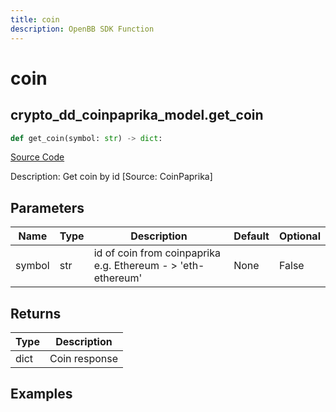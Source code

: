 ```yaml
---
title: coin
description: OpenBB SDK Function
---
```


# coin

## crypto_dd_coinpaprika_model.get_coin

```python title='openbb_terminal/cryptocurrency/due_diligence/coinpaprika_model.py'
def get_coin(symbol: str) -> dict:
```
[Source Code](https://github.com/OpenBB-finance/OpenBBTerminal/tree/main/openbb_terminal/cryptocurrency/due_diligence/coinpaprika_model.py#L23)

Description: Get coin by id [Source: CoinPaprika]

## Parameters

| Name | Type | Description | Default | Optional |
| ---- | ---- | ----------- | ------- | -------- |
| symbol | str | id of coin from coinpaprika e.g. Ethereum - > 'eth-ethereum' | None | False |

## Returns

| Type | Description |
| ---- | ----------- |
| dict | Coin response |

## Examples

